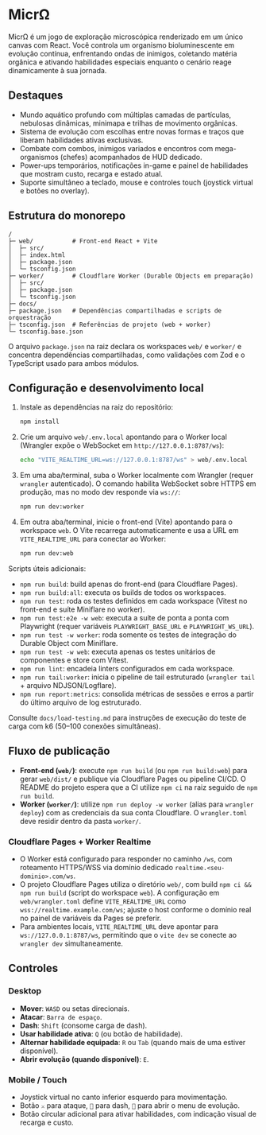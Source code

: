 # MicrΩ

MicrΩ é um jogo de exploração microscópica renderizado em um único canvas com React. Você controla um organismo bioluminescente em evolução contínua, enfrentando ondas de inimigos, coletando matéria orgânica e ativando habilidades especiais enquanto o cenário reage dinamicamente à sua jornada.

## Destaques

- Mundo aquático profundo com múltiplas camadas de partículas, nebulosas dinâmicas, minimapa e trilhas de movimento orgânicas.
- Sistema de evolução com escolhas entre novas formas e traços que liberam habilidades ativas exclusivas.
- Combate com combos, inimigos variados e encontros com mega-organismos (chefes) acompanhados de HUD dedicado.
- Power-ups temporários, notificações in-game e painel de habilidades que mostram custo, recarga e estado atual.
- Suporte simultâneo a teclado, mouse e controles touch (joystick virtual e botões no overlay).

## Estrutura do monorepo

```
/
├─ web/           # Front-end React + Vite
│  ├─ src/
│  ├─ index.html
│  ├─ package.json
│  └─ tsconfig.json
├─ worker/        # Cloudflare Worker (Durable Objects em preparação)
│  ├─ src/
│  ├─ package.json
│  └─ tsconfig.json
├─ docs/
├─ package.json   # Dependências compartilhadas e scripts de orquestração
├─ tsconfig.json  # Referências de projeto (web + worker)
└─ tsconfig.base.json
```

O arquivo `package.json` na raiz declara os workspaces `web/` e `worker/` e concentra dependências compartilhadas, como validações com Zod e o TypeScript usado para ambos módulos.

## Configuração e desenvolvimento local

1. Instale as dependências na raiz do repositório:
   ```bash
   npm install
   ```
2. Crie um arquivo `web/.env.local` apontando para o Worker local (Wrangler expõe o WebSocket em `http://127.0.0.1:8787/ws`):
   ```bash
   echo "VITE_REALTIME_URL=ws://127.0.0.1:8787/ws" > web/.env.local
   ```
3. Em uma aba/terminal, suba o Worker localmente com Wrangler (requer `wrangler` autenticado). O comando habilita WebSocket sobre HTTPS em produção, mas no modo dev responde via `ws://`:
   ```bash
   npm run dev:worker
   ```
4. Em outra aba/terminal, inicie o front-end (Vite) apontando para o workspace `web`. O Vite recarrega automaticamente e usa a URL em `VITE_REALTIME_URL` para conectar ao Worker:
   ```bash
   npm run dev:web
   ```

Scripts úteis adicionais:

- `npm run build`: build apenas do front-end (para Cloudflare Pages).
- `npm run build:all`: executa os builds de todos os workspaces.
- `npm run test`: roda os testes definidos em cada workspace (Vitest no front-end e suíte Miniflare no worker).
- `npm run test:e2e -w web`: executa a suíte de ponta a ponta com Playwright (requer variáveis `PLAYWRIGHT_BASE_URL` e `PLAYWRIGHT_WS_URL`).
- `npm run test -w worker`: roda somente os testes de integração do Durable Object com Miniflare.
- `npm run test -w web`: executa apenas os testes unitários de componentes e store com Vitest.
- `npm run lint`: encadeia linters configurados em cada workspace.
- `npm run tail:worker`: inicia o pipeline de tail estruturado (`wrangler tail` + arquivo NDJSON/Logflare).
- `npm run report:metrics`: consolida métricas de sessões e erros a partir do último arquivo de log estruturado.

Consulte `docs/load-testing.md` para instruções de execução do teste de carga com k6 (50–100 conexões simultâneas).

## Fluxo de publicação

- **Front-end (`web/`)**: execute `npm run build` (ou `npm run build:web`) para gerar `web/dist/` e publique via Cloudflare Pages ou pipeline CI/CD. O README do projeto espera que a CI utilize `npm ci` na raiz seguido de `npm run build`.
- **Worker (`worker/`)**: utilize `npm run deploy -w worker` (alias para `wrangler deploy`) com as credenciais da sua conta Cloudflare. O `wrangler.toml` deve residir dentro da pasta `worker/`.

### Cloudflare Pages + Worker Realtime

- O Worker está configurado para responder no caminho `/ws`, com roteamento HTTPS/WSS via domínio dedicado `realtime.<seu-dominio>.com/ws`.
- O projeto Cloudflare Pages utiliza o diretório `web/`, com build `npm ci && npm run build` (script do workspace `web`). A configuração em `web/wrangler.toml` define `VITE_REALTIME_URL` como `wss://realtime.example.com/ws`; ajuste o host conforme o domínio real no painel de variáveis da Pages se preferir.
- Para ambientes locais, `VITE_REALTIME_URL` deve apontar para `ws://127.0.0.1:8787/ws`, permitindo que o `vite dev` se conecte ao `wrangler dev` simultaneamente.

## Controles

### Desktop

- **Mover**: `WASD` ou setas direcionais.
- **Atacar**: `Barra de espaço`.
- **Dash**: `Shift` (consome carga de dash).
- **Usar habilidade ativa**: `Q` (ou botão de habilidade).
- **Alternar habilidade equipada**: `R` ou `Tab` (quando mais de uma estiver disponível).
- **Abrir evolução (quando disponível)**: `E`.

### Mobile / Touch

- Joystick virtual no canto inferior esquerdo para movimentação.
- Botão `⚔️` para ataque, `💨` para dash, `🧬` para abrir o menu de evolução.
- Botão circular adicional para ativar habilidades, com indicação visual de recarga e custo.
